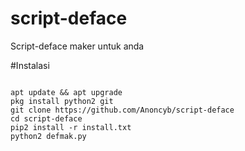 # script-deface
Script-deface maker untuk anda

#Instalasi
<pre><code>
apt update && apt upgrade
pkg install python2 git
git clone https://github.com/Anoncyb/script-deface
cd script-deface
pip2 install -r install.txt
python2 defmak.py

